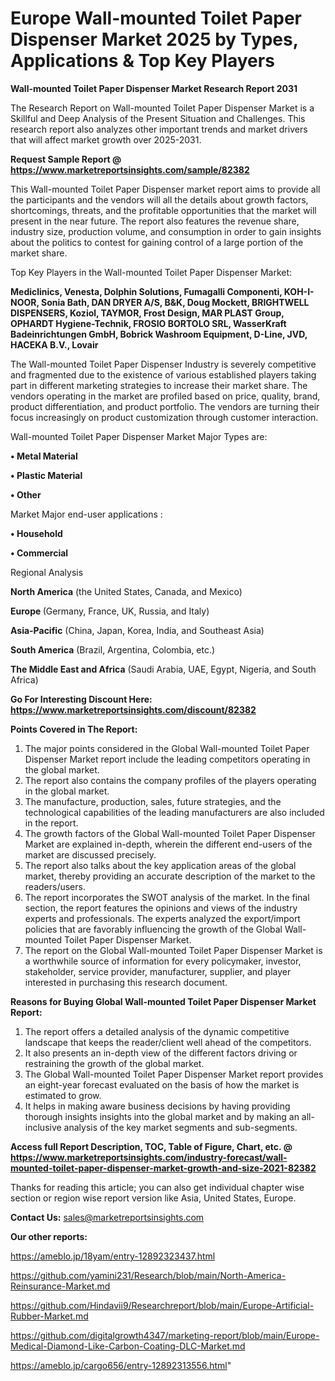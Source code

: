 # Europe Wall-mounted Toilet Paper Dispenser Market 2025 by Types, Applications & Top Key Players

<strong>Wall-mounted Toilet Paper Dispenser Market Research Report 2031</strong>

The Research Report on Wall-mounted Toilet Paper Dispenser Market is a Skillful and Deep Analysis of the Present Situation and Challenges. This research report also analyzes other important trends and market drivers that will affect market growth over 2025-2031.

<strong>Request Sample Report @ <a href=https://www.marketreportsinsights.com/sample/82382>https://www.marketreportsinsights.com/sample/82382</a></strong>

This Wall-mounted Toilet Paper Dispenser market report aims to provide all the participants and the vendors will all the details about growth factors, shortcomings, threats, and the profitable opportunities that the market will present in the near future. The report also features the revenue share, industry size, production volume, and consumption in order to gain insights about the politics to contest for gaining control of a large portion of the market share.

Top Key Players in the Wall-mounted Toilet Paper Dispenser Market:

<strong>Mediclinics, Venesta, Dolphin Solutions, Fumagalli Componenti, KOH-I-NOOR, Sonia Bath, DAN DRYER A/S, B&K, Doug Mockett, BRIGHTWELL DISPENSERS, Koziol, TAYMOR, Frost Design, MAR PLAST Group, OPHARDT Hygiene-Technik, FROSIO BORTOLO SRL, WasserKraft Badeinrichtungen GmbH, Bobrick Washroom Equipment, D-Line, JVD, HACEKA B.V., Lovair</strong>

The Wall-mounted Toilet Paper Dispenser Industry is severely competitive and fragmented due to the existence of various established players taking part in different marketing strategies to increase their market share. The vendors operating in the market are profiled based on price, quality, brand, product differentiation, and product portfolio. The vendors are turning their focus increasingly on product customization through customer interaction.

Wall-mounted Toilet Paper Dispenser Market Major Types are:

<strong>• Metal Material

• Plastic Material

• Other</strong>

Market Major end-user applications :

<strong>• Household

• Commercial</strong>

Regional Analysis

</u><strong><b>North America</b></strong> (the United States, Canada, and Mexico)

<strong><b>Europe </b></strong>(Germany, France, UK, Russia, and Italy)

<strong><b>Asia-Pacific</b></strong> (China, Japan, Korea, India, and Southeast Asia)

<strong><b>South America</b></strong> (Brazil, Argentina, Colombia, etc.)

<strong><b>The Middle East and Africa</b></strong> (Saudi Arabia, UAE, Egypt, Nigeria, and South Africa)

<strong>Go For Interesting Discount Here: <a href=https://www.marketreportsinsights.com/discount/82382>https://www.marketreportsinsights.com/discount/82382</a></strong>

<strong>Points Covered in The Report:</strong>
<ol>
  <li>The major points considered in the Global Wall-mounted Toilet Paper Dispenser Market report include the leading competitors operating in the global market.</li>
  <li>The report also contains the company profiles of the players operating in the global market.</li>
  <li>The manufacture, production, sales, future strategies, and the technological capabilities of the leading manufacturers are also included in the report.</li>
  <li>The growth factors of the Global Wall-mounted Toilet Paper Dispenser Market are explained in-depth, wherein the different end-users of the market are discussed precisely.</li>
  <li>The report also talks about the key application areas of the global market, thereby providing an accurate description of the market to the readers/users.</li>
  <li>The report incorporates the SWOT analysis of the market. In the final section, the report features the opinions and views of the industry experts and professionals. The experts analyzed the export/import policies that are favorably influencing the growth of the Global Wall-mounted Toilet Paper Dispenser Market.</li>
  <li>The report on the Global Wall-mounted Toilet Paper Dispenser Market is a worthwhile source of information for every policymaker, investor, stakeholder, service provider, manufacturer, supplier, and player interested in purchasing this research document.</li>
</ol>
<strong>Reasons for Buying Global Wall-mounted Toilet Paper Dispenser Market Report:</strong>

<ol>
  <li>The report offers a detailed analysis of the dynamic competitive landscape that keeps the reader/client well ahead of the competitors.</li>
  <li>It also presents an in-depth view of the different factors driving or restraining the growth of the global market.</li>
  <li>The Global Wall-mounted Toilet Paper Dispenser Market report provides an eight-year forecast evaluated on the basis of how the market is estimated to grow.</li>
  <li>It helps in making aware business decisions by having providing thorough insights insights into the global market and by making an all-inclusive analysis of the key market segments and sub-segments.</li>
</ol>
<strong>Access full Report Description, TOC, Table of Figure, Chart, etc. @ <a href=https://www.marketreportsinsights.com/industry-forecast/wall-mounted-toilet-paper-dispenser-market-growth-and-size-2021-82382>https://www.marketreportsinsights.com/industry-forecast/wall-mounted-toilet-paper-dispenser-market-growth-and-size-2021-82382</a></strong>


Thanks for reading this article; you can also get individual chapter wise section or region wise report version like Asia, United States, Europe.

<strong>Contact Us:</strong>
sales@marketreportsinsights.com

<strong>Our other reports:</strong>

<a href=https://ameblo.jp/18yam/entry-12892323437.html>https://ameblo.jp/18yam/entry-12892323437.html</a>

<a href=https://github.com/yamini231/Research/blob/main/North-America-Reinsurance-Market.md>https://github.com/yamini231/Research/blob/main/North-America-Reinsurance-Market.md</a>

<a href=https://github.com/Hindavii9/Researchreport/blob/main/Europe-Artificial-Rubber-Market.md>https://github.com/Hindavii9/Researchreport/blob/main/Europe-Artificial-Rubber-Market.md</a>

<a href=https://github.com/digitalgrowth4347/marketing-report/blob/main/Europe-Medical-Diamond-Like-Carbon-Coating-DLC-Market.md>https://github.com/digitalgrowth4347/marketing-report/blob/main/Europe-Medical-Diamond-Like-Carbon-Coating-DLC-Market.md</a>

<a href=https://ameblo.jp/cargo656/entry-12892313556.html>https://ameblo.jp/cargo656/entry-12892313556.html</a>"
